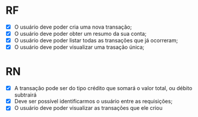 # RF

- [x] O usuário deve poder cria uma nova transação;
- [x] O usuário deve poder obter um resumo da sua conta;
- [x] O usuário deve poder listar todas as transações que já ocorreram;
- [x] O usuário deve poder visualizar uma trasação única;

# RN

- [x] A transação pode ser do tipo crédito que somará o valor total, ou débito subtrairá
- [x] Deve ser possível identificarmos o usuário entre as requisições;
- [x] O usuário deve poder visualizar as transações que ele criou
